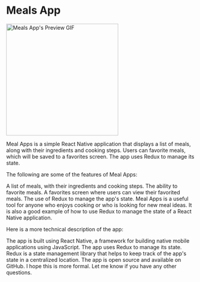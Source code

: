 # Meals App

<img src="./assets/preview.gif" width=300 alt="Meals App's Preview GIF">

Meal Apps is a simple React Native application that displays a list of meals, along with their ingredients and cooking steps. Users can favorite meals, which will be saved to a favorites screen. The app uses Redux to manage its state.

The following are some of the features of Meal Apps:

A list of meals, with their ingredients and cooking steps.
The ability to favorite meals.
A favorites screen where users can view their favorited meals.
The use of Redux to manage the app's state.
Meal Apps is a useful tool for anyone who enjoys cooking or who is looking for new meal ideas. It is also a good example of how to use Redux to manage the state of a React Native application.

Here is a more technical description of the app:

The app is built using React Native, a framework for building native mobile applications using JavaScript.
The app uses Redux to manage its state. Redux is a state management library that helps to keep track of the app's state in a centralized location.
The app is open source and available on GitHub.
I hope this is more formal. Let me know if you have any other questions.

